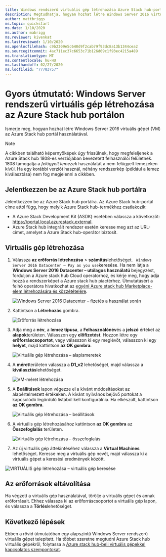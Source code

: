 ```yaml
---
title: Windows rendszerű virtuális gép létrehozása Azure Stack hub-portálon
description: Megtudhatja, hogyan hozhat létre Windows Server 2016 virtuális gépet (VM) az Azure Stack hub Portal használatával.
author: mattbriggs
ms.topic: quickstart
ms.date: 1/10/2020
ms.author: mabrigg
ms.reviewer: kivenkat
ms.lastreviewed: 1/10/2020
ms.openlocfilehash: c9b2309e5c640d9f2cab79f93dc8a13b1344cea2
ms.sourcegitcommit: 4ac711ec37c6653c71b126d09c1f93ec4215a489
ms.translationtype: MT
ms.contentlocale: hu-HU
ms.lasthandoff: 02/27/2020
ms.locfileid: "77703757"
---
```

# <a name="quickstart-create-a-windows-server-vm-with-the-azure-stack-hub-portal"></a>Gyors útmutató: Windows Server rendszerű virtuális gép létrehozása az Azure Stack hub portálon

Ismerje meg, hogyan hozhat létre Windows Server 2016 virtuális gépet (VM) az Azure Stack hub portál használatával.

> [!NOTE]  
> A cikkben található képernyőképek úgy frissülnek, hogy megfeleljenek a Azure Stack hub 1808-es verziójában bevezetett felhasználói felületnek. 1808 támogatja a *felügyelt lemezek* használatát a nem felügyelt lemezeken kívül. Ha egy korábbi verziót használ, néhány rendszerkép (például a lemez kiválasztása) nem fog megjelenni a cikkben.  


## <a name="sign-in-to-the-azure-stack-hub-portal"></a>Jelentkezzen be az Azure Stack hub portálra

Jelentkezzen be az Azure Stack hub portálra. Az Azure Stack hub-portál címe attól függ, hogy melyik Azure Stack hub-termékhez csatlakozik:

* A Azure Stack Development Kit (ASDK) esetében válassza a következőt: https://portal.local.azurestack.external.
* Azure Stack hub integrált rendszer esetén keresse meg azt az URL-címet, amelyet a Azure Stack hub-operátor biztosít.

## <a name="create-a-vm"></a>Virtuális gép létrehozása

1. Válassza **az erőforrás létrehozása** > **számítás**lehetőséget. ` Windows Server 2016 Datacenter – Pay as you use`keresése.
    Ha nem látja a **Windows Server 2016 Datacenter – utólagos használatú** bejegyzést, forduljon a Azure stack hub Cloud operatorhoz, és kérje meg, hogy adja hozzá a rendszerképet a Azure stack hub piactérhez. Útmutatásért a felhő operátora hivatkozhat az [egyéni Azure stack hub Marketplace-elem létrehozására és közzétételére](../operator/azure-stack-create-and-publish-marketplace-item.md).

    ![Windows Server 2016 Datacenter – fizetés a használat során](./media/azure-stack-quick-windows-portal/image1.png)

1. Kattintson a **Létrehozás** gombra.

    ![Erőforrás létrehozása](./media/azure-stack-quick-windows-portal/image2.png)

1. Adja meg a **név**, a **lemez típusa**, a **Felhasználónév**és a **jelszó** értéket az **alapok**területen. Válasszon egy **előfizetést**. Hozzon létre egy **erőforráscsoportot**, vagy válasszon ki egy meglévőt, válasszon ki egy **helyet**, majd kattintson **az OK gombra**.

    ![Virtuális gép létrehozása – alapismeretek](./media/azure-stack-quick-windows-portal/image3.png)

1. A **méret**területen válassza a **D1_v2** lehetőséget, majd válassza a **kiválasztás**lehetőséget.

    ![VM-méret létrehozása](./media/azure-stack-quick-windows-portal/image4.png)

1. A **Beállítások** lapon végezze el a kívánt módosításokat az alapértelmezett értékeken. A kívánt nyilvános bejövő portokat a kapcsolódó legördülő listából kell konfigurálnia. Ha elkészült, kattintson **az OK gombra**.

    ![Virtuális gép létrehozása – beállítások](./media/azure-stack-quick-windows-portal/image5.png)

1. A virtuális gép létrehozásához kattintson **az OK gombra** az **Összefoglalás** területen.

    ![Virtuális gép létrehozása – összefoglalás](./media/azure-stack-quick-windows-portal/image6.png)

1. Az új virtuális gép áttekintéséhez válassza a **Virtual Machines** lehetőséget. Keresse meg a virtuális gép nevét, majd válassza ki a virtuális gépet a keresési eredmények között.

![VIRTUÁLIS gép létrehozása – virtuális gép keresése](./media/azure-stack-quick-windows-portal/image7.png)

## <a name="clean-up-resources"></a>Az erőforrások eltávolítása

Ha végzett a virtuális gép használatával, törölje a virtuális gépet és annak erőforrásait. Ehhez válassza ki az erőforráscsoportot a virtuális gép lapon, és válassza a **Törlés**lehetőséget.

## <a name="next-steps"></a>Következő lépések

Ebben a rövid útmutatóban egy alapszintű Windows Server rendszerű virtuális gépet telepített. Ha többet szeretne megtudni Azure Stack hub virtuális gépekről, folytassa a [Azure stack hub-beli virtuális gépekkel kapcsolatos szempontokat](azure-stack-vm-considerations.md).
